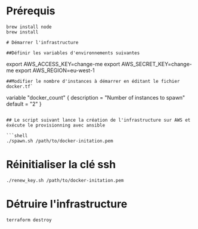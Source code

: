# Prérequis

```
brew install node
brew install 

# Démarrer l'infrastructure

##Définir les variables d'environnements suivantes

```
export AWS_ACCESS_KEY=change-me
export AWS_SECRET_KEY=change-me
export AWS_REGION=eu-west-1
```
##Modifier le nombre d'instances à démarrer en éditant le fichier docker.tf`

```
variable "docker_count" {
  description = "Number of instances to spawn"
  default = "2"
}
```

## Le script suivant lance la création de l'infrastructure sur AWS et éxécute le provisionning avec ansible

```shell
./spawn.sh /path/to/docker-initation.pem
```

# Réinitialiser la clé ssh

```shell
./renew_key.sh /path/to/docker-initation.pem
```

# Détruire l'infrastructure

```shell
terraform destroy
```

